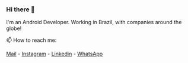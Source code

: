 ### Hi there 👋
 
I'm an Android Developer. Working in Brazil, with companies around the globe!

📫 How to reach me:

[Mail](mailto:kaiqueocanha@hotmail.com) - [Instagram](https://www.instagram.com/kaiqueocanha/) - [Linkedin](https://www.linkedin.com/in/kaiqueocanha/) - [WhatsApp](https://wa.me/+5541991965121)
